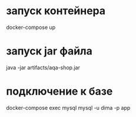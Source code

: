 # запуск контейнера

docker-compose up

# запуск jar файла

java -jar artifacts/aqa-shop.jar

# подключение к базе

docker-compose exec mysql mysql -u dima -p app